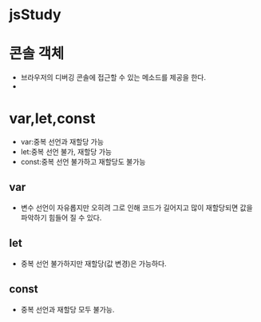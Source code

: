 # jsStudy

# 콘솔 객체

-   브라우저의 디버깅 콘솔에 접근할 수 있는 메소드를 제공을 한다.
-

# var,let,const

-   var:중복 선언과 재할당 가능
-   let:중복 선언 불가, 재할당 가능
-   const:중복 선언 불가하고 재할당도 불가능

## var

-   변수 선언이 자유롭지만 오히려 그로 인해 코드가 길어지고 많이 재할당되면 값을 파악하기 힘들어 질 수 있다.

## let

-   중복 선언 불가하지만 재할당(값 변경)은 가능하다.

## const

-   중복 선언과 재할당 모두 불가능.
